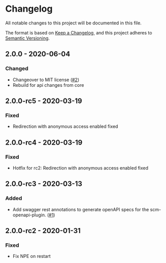 # Changelog

All notable changes to this project will be documented in this file.

The format is based on [Keep a Changelog](https://keepachangelog.com/en/1.0.0/),
and this project adheres to [Semantic Versioning](https://semver.org/spec/v2.0.0.html).

## 2.0.0 - 2020-06-04
### Changed
- Changeover to MIT license ([#2](https://github.com/scm-manager/scm-cas-plugin/pull/2))
- Rebuild for api changes from core

## 2.0.0-rc5 - 2020-03-19
### Fixed
- Redirection with anonymous access enabled fixed

## 2.0.0-rc4 - 2020-03-19
### Fixed
- Hotfix for rc2: Redirection with anonymous access enabled fixed

## 2.0.0-rc3 - 2020-03-13
### Added
- Add swagger rest annotations to generate openAPI specs for the scm-openapi-plugin. ([#1](https://github.com/scm-manager/scm-cas-plugin/pull/1))

## 2.0.0-rc2 - 2020-01-31
### Fixed
- Fix NPE on restart
